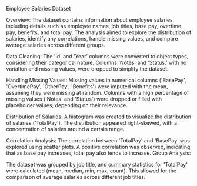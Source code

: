 Employee Salaries Dataset

Overview:
The dataset contains information about employee salaries, including details such as employee names, job titles, base pay, overtime pay, benefits, and total pay. The analysis aimed to explore the distribution of salaries, identify any correlations, handle missing values, and compare average salaries across different groups.

Data Cleaning:
The 'Id' and 'Year' columns were converted to object types, considering their categorical nature.
Columns 'Notes' and 'Status,' with no variation and missing values, were dropped to simplify the dataset.

Handling Missing Values:
Missing values in numerical columns ('BasePay', 'OvertimePay', 'OtherPay', 'Benefits') were imputed with the mean, assuming they were missing at random.
Columns with a high percentage of missing values ('Notes' and 'Status') were dropped or filled with placeholder values, depending on their relevance.

Distribution of Salaries:
A histogram was created to visualize the distribution of salaries ('TotalPay'). The distribution appeared right-skewed, with a concentration of salaries around a certain range.

Correlation Analysis:
The correlation between 'TotalPay' and 'BasePay' was explored using scatter plots. A positive correlation was observed, indicating that as base pay increases, total pay also tends to increase.
Group Analysis:

The dataset was grouped by job title, and summary statistics for 'TotalPay' were calculated (mean, median, min, max, count). This allowed for the comparison of average salaries across different job titles.
